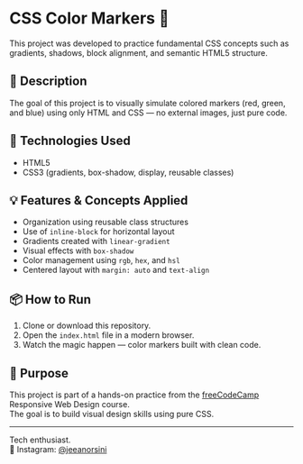 # CSS Color Markers 🎨

This project was developed to practice fundamental CSS concepts such as gradients, shadows, block alignment, and semantic HTML5 structure.

## 📝 Description

The goal of this project is to visually simulate colored markers (red, green, and blue) using only HTML and CSS — no external images, just pure code.

## 🚀 Technologies Used

- HTML5  
- CSS3 (gradients, box-shadow, display, reusable classes)

## 💡 Features & Concepts Applied

- Organization using reusable class structures  
- Use of `inline-block` for horizontal layout  
- Gradients created with `linear-gradient`  
- Visual effects with `box-shadow`  
- Color management using `rgb`, `hex`, and `hsl`  
- Centered layout with `margin: auto` and `text-align`  

## 📦 How to Run

1. Clone or download this repository.  
2. Open the `index.html` file in a modern browser.  
3. Watch the magic happen — color markers built with clean code.  

## 🎯 Purpose

This project is part of a hands-on practice from the [freeCodeCamp](https://www.freecodecamp.org/) Responsive Web Design course.  
The goal is to build visual design skills using pure CSS.

---

Tech enthusiast.  
📱 Instagram: [@jeeanorsini](https://instagram.com/jeeanorsini)
